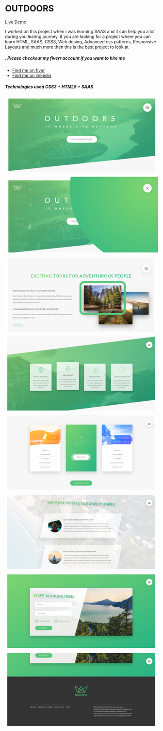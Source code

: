 # OUTDOORS

[Live Demo](https://spectacular-swan-1fb30a.netlify.app/)

I worked on this project when i was learning SAAS and it can help you
a lot during you learing journey. if you are looking for a project
where you can learn HTML, SAAS, CSS3, Web desing, Advanced css
patterns, Responsive Layouts and much more then this is the best
project to look at

##### . Please checkout my fiverr account if you want to hire me

- [Find me on fiver ](https://www.fiverr.com/zainbinramzan/develop-web-applications-with-mern-stack-react-node-express-moongodbplugin-react/README.md)
- [Find me on linkedin](https://www.linkedin.com/in/abu-zain-html-css-javascipt-developer/)

##### Technologies used CSS3 + HTML5 + SAAS

![Project page](./readme-images/1.png)

![Project page](./readme-images/2.png)

![Project page](./readme-images/3.png)

![Project page](./readme-images/4.png)

![Project page](./readme-images/5.png)

![Project page](./readme-images/6.png)

![Project page](./readme-images/7.png)

![Project page](./readme-images/8.png)
